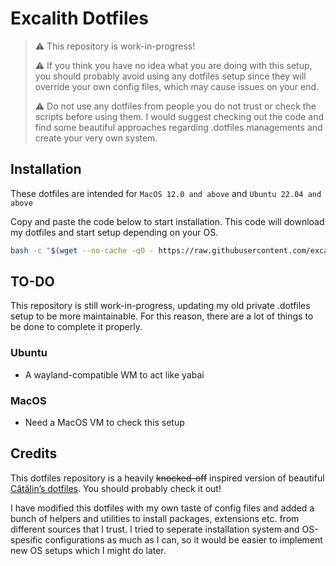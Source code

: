 

# Excalith Dotfiles
> ⚠️ This repository is work-in-progress!
>
> ⚠️ If you think you have no idea what you are doing with this setup, you should probably avoid using any dotfiles setup since they will override your own config files, which may cause issues on your end.
>
> ⚠️ Do not use any dotfiles from people you do not trust or check the scripts before using them. I would suggest checking out the code and find some beautiful approaches regarding .dotfiles managements and create your very own system.
 

## Installation
These dotfiles are intended for `MacOS 12.0 and above` and `Ubuntu 22.04 and above`

Copy and paste the code below to start installation. This code will download my dotfiles and start setup depending on your OS.

```bash
bash -c "$(wget --no-cache -qO - https://raw.githubusercontent.com/excalith/.dotfiles-new/main/scripts/setup.sh)"
```

## TO-DO
This repository is still work-in-progress, updating my old private .dotfiles setup to be more maintainable. For this reason, there are a lot of things to be done to complete it properly. 

### Ubuntu
- A wayland-compatible WM to act like yabai

### MacOS
- Need a MacOS VM to check this setup


## Credits
This dotfiles repository is a heavily ~~knocked-off~~ inspired version of beautiful [Cătălin’s dotfiles](https://github.com/alrra/dotfiles). You should probably check it out!

I have modified this dotfiles with my own taste of config files and added a bunch of helpers and utilities to install packages, extensions etc. from different sources that I trust. I tried to seperate installation system and OS-spesific configurations as much as I can, so it would be easier to implement new OS setups which I might do later.
